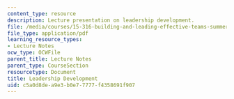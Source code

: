 ```yaml
---
content_type: resource
description: Lecture presentation on leadership development.
file: /media/courses/15-316-building-and-leading-effective-teams-summer-2005/c5a0d8dea9e3b0e77777f4358691f907_leader_dev.pdf
file_type: application/pdf
learning_resource_types:
- Lecture Notes
ocw_type: OCWFile
parent_title: Lecture Notes
parent_type: CourseSection
resourcetype: Document
title: Leadership Development
uid: c5a0d8de-a9e3-b0e7-7777-f4358691f907
---
```

